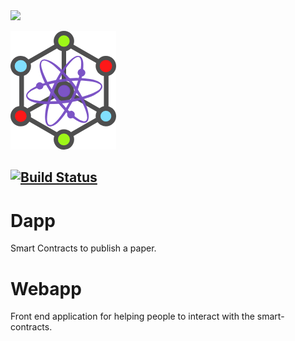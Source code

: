 <img src="https://truffleframework.com/img/truffle-logo-dark.svg" width="200">

![Publish diagram](webapp/src/assets/images/brand/logo.png "Truffle logo")

[![Build Status](https://travis-ci.com/smartpublish/SMART-Publish-Research.svg?branch=master)](https://travis-ci.com/smartpublish/SMART-Publish-Research)
-----------------------

# Dapp
Smart Contracts to publish a paper.

# Webapp
Front end application for helping people to interact with the smart-contracts.
